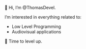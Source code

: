 👋 Hi, I’m @ThomasDevel.

I’m interested in everything related to:
- Low Level Programming
- Audiovisual applications

🌱 Time to level up.
